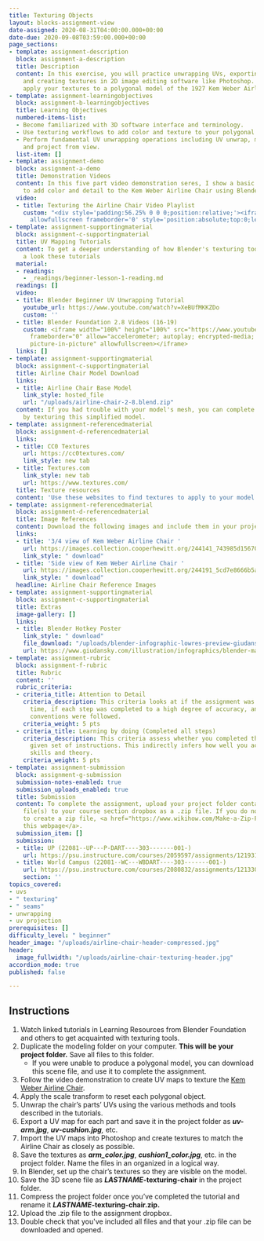 ```yaml
---
title: Texturing Objects
layout: blocks-assignment-view
date-assigned: 2020-08-31T04:00:00.000+00:00
date-due: 2020-09-08T03:59:00.000+00:00
page_sections:
- template: assignment-description
  block: assignment-a-description
  title: Description
  content: In this exercise, you will practice unwrapping UVs, exporting a UV map,
    and creating textures in 2D image editing software like Photoshop. You will then
    apply your textures to a polygonal model of the 1927 Kem Weber Airline Chair.
- template: assignment-learningobjectives
  block: assignment-b-learningobjectives
  title: Learning Objectives
  numbered-items-list:
  - Become familiarized with 3D software interface and terminology.
  - Use texturing workflows to add color and texture to your polygonal models.
  - Perform fundamental UV unwrapping operations including UV unwrap, mark seams,
    and project from view.
  list-item: []
- template: assignment-demo
  block: assignment-a-demo
  title: Demonstration Videos
  content: In this five part video demonstration seres, I show a basic texturing workflow
    to add color and detail to the Kem Weber Airline Chair using Blender 2.8.
  video:
  - title: Texturing the Airline Chair Video Playlist
    custom: "<div style='padding:56.25% 0 0 0;position:relative;'><iframe src='https://vimeo.com/showcase/7499107/embed'
      allowfullscreen frameborder='0' style='position:absolute;top:0;left:0;width:100%;height:100%;'></iframe></div>"
- template: assignment-supportingmaterial
  block: assignment-c-supportingmaterial
  title: UV Mapping Tutorials
  content: To get a deeper understanding of how Blender's texturing tools work, have
    a look these tutorials
  material:
  - readings:
    - _readings/beginner-lesson-1-reading.md
  readings: []
  video:
  - title: Blender Beginner UV Unwrapping Tutorial
    youtube_url: https://www.youtube.com/watch?v=XeBUfMKKZDo
    custom: ''
  - title: Blender Foundation 2.8 Videos (16-19)
    custom: <iframe width="100%" height="100%" src="https://www.youtube-nocookie.com/embed/videoseries?list=PLa1F2ddGya_-UvuAqHAksYnB0qL9yWDO6"
      frameborder="0" allow="accelerometer; autoplay; encrypted-media; gyroscope;
      picture-in-picture" allowfullscreen></iframe>
  links: []
- template: assignment-supportingmaterial
  block: assignment-c-supportingmaterial
  title: Airline Chair Model Download
  links:
  - title: Airline Chair Base Model
    link_style: hosted_file
    url: "/uploads/airline-chair-2-8.blend.zip"
  content: If you had trouble with your model's mesh, you can complete the assignment
    by texturing this simplified model.
- template: assignment-referencedmaterial
  block: assignment-d-referencedmaterial
  links:
  - title: CC0 Textures
    url: https://cc0textures.com/
    link_style: new tab
  - title: Textures.com
    link_style: new tab
    url: https://www.textures.com/
  title: Texture resources
  content: 'Use these websites to find textures to apply to your model. '
- template: assignment-referencedmaterial
  block: assignment-d-referencedmaterial
  title: Image References
  content: Download the following images and include them in your project folder.
  links:
  - title: '3/4 view of Kem Weber Airline Chair '
    url: https://images.collection.cooperhewitt.org/244141_743985d156708c43_b.jpg
    link_style: " download"
  - title: 'Side view of Kem Weber Airline Chair '
    url: https://images.collection.cooperhewitt.org/244191_5cd7e8666b5a9bfe_b.jpg
    link_style: " download"
  headline: Airline Chair Reference Images
- template: assignment-supportingmaterial
  block: assignment-c-supportingmaterial
  title: Extras
  image-gallery: []
  links:
  - title: Blender Hotkey Poster
    link_style: " download"
    file_download: "/uploads/blender-infographic-lowres-preview-giudansky.jpg"
    url: https://www.giudansky.com/illustration/infographics/blender-map
- template: assignment-rubric
  block: assignment-f-rubric
  title: Rubric
  content: ''
  rubric_criteria:
  - criteria_title: Attention to Detail
    criteria_description: This criteria looks at if the assignment was submitted on
      time, if each step was completed to a high degree of accuracy, and if file naming
      conventions were followed.
    criteria_weight: 5 pts
  - criteria_title: Learning by doing (Completed all steps)
    criteria_description: This criteria assess whether you completed the assignment's
      given set of instructions. This indirectly infers how well you acquired foundational
      skills and theory.
    criteria_weight: 5 pts
- template: assignment-submission
  block: assignment-g-submission
  submission-notes-enabled: true
  submission_uploads_enabled: true
  title: Submission
  content: To complete the assignment, upload your project folder containing your
    file(s) to your course section dropbox as a .zip file. If you do not know how
    to create a zip file, <a href="https://www.wikihow.com/Make-a-Zip-File" title="">see
    this webpage</a>.
  submission_item: []
  submission:
  - title: UP (22081--UP---P-DART----303-------001-)
    url: https://psu.instructure.com/courses/2059597/assignments/12193172
  - title: World Campus (22081--WC---WBDART----303-------001-)
    url: https://psu.instructure.com/courses/2080832/assignments/12133050
    section: ''
topics_covered:
- uvs
- " texturing"
- " seams"
- unwrapping
- uv projection
prerequisites: []
difficulty_level: " beginner"
header_image: "/uploads/airline-chair-header-compressed.jpg"
header:
  image_fullwidth: "/uploads/airline-chair-texturing-header.jpg"
accordion_mode: true
published: false

---
```

## Instructions

 1. Watch linked tutorials in Learning Resources from Blender Foundation and others to get acquainted with texturing tools.
 2. Duplicate the modeling folder on your computer. **This will be your project folder.** Save all files to this folder.
    * If you were unable to produce a polygonal model, you can download this scene file, and use it to complete the assignment.
 3. Follow the video demonstration to create UV maps to texture the [Kem Weber Airline Chair](https://collection.cooperhewitt.org/objects/404536651/images/).
 4. Apply the scale transform to reset each polygonal object.
 5. Unwrap the chair’s parts’ UVs using the various methods and tools described in the tutorials.
 6. Export a UV map for each part and save it in the project folder as **_uv-arm.jpg_**, **_uv-cushion.jpg_**_,_ etc.
 7. Import the UV maps into Photoshop and create textures to match the Airline Chair as closely as possible.
 8. Save the textures as **_arm_color.jpg_**, **_cushion1_color.jpg_**, etc. in the project folder. Name the files in an organized in a logical way.
 9. In Blender, set up the chair’s textures so they are visible on the model.
10. Save the 3D scene file as **_LASTNAME_-texturing-chair** in the project folder.
11. Compress the project folder once you’ve completed the tutorial and rename it **_LASTNAME_-texturing-chair.zip.**
12. Upload the .zip file to the assignment dropbox.
13. Double check that you've included all files and that your .zip file can be downloaded and opened.